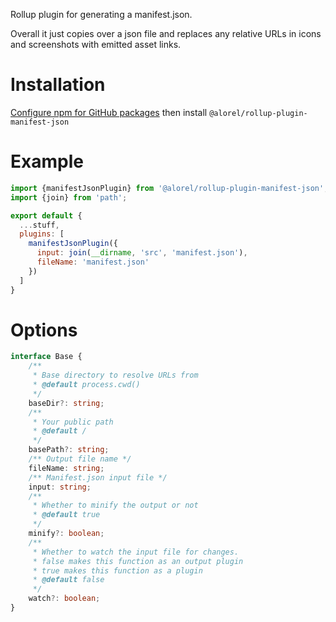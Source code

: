 Rollup plugin for generating a manifest.json.

Overall it just copies over a json file and replaces any relative
URLs in icons and screenshots with emitted asset links.

# Installation

[Configure npm for GitHub packages](https://help.github.com/en/packages/using-github-packages-with-your-projects-ecosystem/configuring-npm-for-use-with-github-packages)
then install `@alorel/rollup-plugin-manifest-json`

# Example

```javascript
import {manifestJsonPlugin} from '@alorel/rollup-plugin-manifest-json';
import {join} from 'path';

export default {
  ...stuff,
  plugins: [
    manifestJsonPlugin({
      input: join(__dirname, 'src', 'manifest.json'),
      fileName: 'manifest.json'
    })
  ]
}
```

# Options

```typescript
interface Base {
    /**
     * Base directory to resolve URLs from
     * @default process.cwd()
     */
    baseDir?: string;
    /**
     * Your public path
     * @default /
     */
    basePath?: string;
    /** Output file name */
    fileName: string;
    /** Manifest.json input file */
    input: string;
    /**
     * Whether to minify the output or not
     * @default true
     */
    minify?: boolean;
    /**
     * Whether to watch the input file for changes.
     * false makes this function as an output plugin
     * true makes this function as a plugin
     * @default false
     */
    watch?: boolean;
}
```
